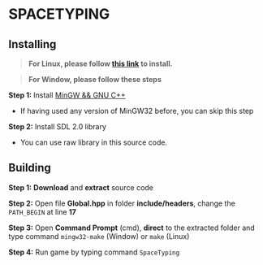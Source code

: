 # SPACETYPING


## Installing
>**For Linux, please follow [this link](https://www.paulbarrick.com/game-devlopment/game-development-on-linux-using-vscode-sdl2-and-opengl/) to install.**

>**For Window, please follow these steps**

**Step 1:** Install [MinGW && GNU C++](https://www.youtube.com/watch?v=a3ejgWLqelQ)
- If having used any version of MinGW32 before, you can skip this step

**Step 2:** Install SDL 2.0 library
 - You can use raw library in this source code.

## Building

**Step 1:** **Download** and **extract** source code

**Step 2:** Open file **Global.hpp** in folder **include/headers**, change the `PATH_BEGIN` at line **17**

**Step 3:** Open **Command Prompt** (cmd), **direct** to the extracted folder and type command `mingw32-make` (Window) or `make` (Linux)

**Step 4:** Run game by typing command `SpaceTyping`